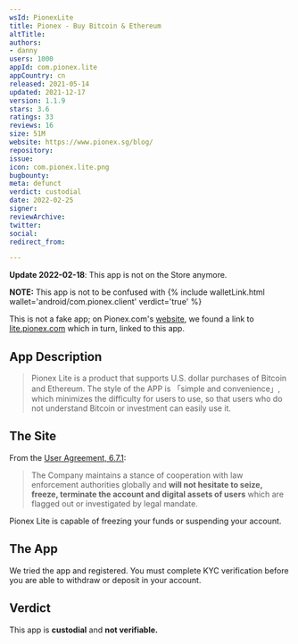 ```yaml
---
wsId: PionexLite
title: Pionex - Buy Bitcoin & Ethereum
altTitle: 
authors:
- danny
users: 1000
appId: com.pionex.lite
appCountry: cn
released: 2021-05-14
updated: 2021-12-17
version: 1.1.9
stars: 3.6
ratings: 33
reviews: 16
size: 51M
website: https://www.pionex.sg/blog/
repository: 
issue: 
icon: com.pionex.lite.png
bugbounty: 
meta: defunct
verdict: custodial
date: 2022-02-25
signer: 
reviewArchive: 
twitter: 
social: 
redirect_from: 

---
```


**Update 2022-02-18**: This app is not on the Store anymore.

**NOTE:** This app is not to be confused with {% include walletLink.html wallet='android/com.pionex.client' verdict='true' %}

This is not a fake app; on Pionex.com's [website](https://www.pionex.com/en-US/), we found a link to [lite.pionex.com](https://lite.pionex.com/) which in turn, linked to this app.

## App Description

> Pionex Lite is a product that supports U.S. dollar purchases of Bitcoin and Ethereum. The style of the APP is 「simple and convenience」, which minimizes the difficulty for users to use, so that users who do not understand Bitcoin or investment can easily use it.

## The Site

From the [User Agreement, 6.7.1](https://www.pionex.sg/blog/user-agreement/):

> The Company maintains a stance of cooperation with law enforcement authorities globally and **will not hesitate to seize, freeze, terminate the account and digital assets of users** which are flagged out or investigated by legal mandate.

Pionex Lite is capable of freezing your funds or suspending your account.

## The App

We tried the app and registered. You must complete KYC verification before you are able to withdraw or deposit in your account.

## Verdict

This app is **custodial** and **not verifiable.**